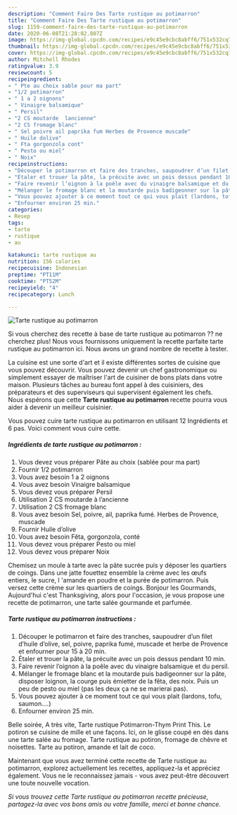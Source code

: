 ```yaml
---
description: "Comment Faire Des Tarte rustique au potimarron"
title: "Comment Faire Des Tarte rustique au potimarron"
slug: 1159-comment-faire-des-tarte-rustique-au-potimarron
date: 2020-06-08T21:28:02.807Z
image: https://img-global.cpcdn.com/recipes/e9c45e9cbc8abff6/751x532cq70/tarte-rustique-au-potimarron-photo-principale-de-la-recette.jpg
thumbnail: https://img-global.cpcdn.com/recipes/e9c45e9cbc8abff6/751x532cq70/tarte-rustique-au-potimarron-photo-principale-de-la-recette.jpg
cover: https://img-global.cpcdn.com/recipes/e9c45e9cbc8abff6/751x532cq70/tarte-rustique-au-potimarron-photo-principale-de-la-recette.jpg
author: Mitchell Rhodes
ratingvalue: 3.9
reviewcount: 5
recipeingredient:
- " Pte au choix sable pour ma part"
- "1/2 potimarron"
- " 1 a 2 oignons"
- " Vinaigre balsamique"
- " Persil"
- "2 CS moutarde  lancienne"
- "2 CS fromage blanc"
- " Sel poivre ail paprika fum Herbes de Provence muscade"
- " Huile dolive"
- " Fta gorgonzola cont"
- " Pesto ou miel"
- " Noix"
recipeinstructions:
- "Découper le potimarron et faire des tranches, saupoudrer d’un filet d’huile d’olive, sel, poivre, paprika fumé, muscade et herbe de Provence et enfourner pour 15 à 20 min."
- "Étaler et trouer la pâte, la précuite avec un pois dessus pendant 10 min."
- "Faire revenir l’oignon à la poêle avec du vinaigre balsamique et du persil."
- "Mélanger le fromage blanc et la moutarde puis badigeonner sur la pâte, disposer loignon, la courge puis émietter de la fêta, des noix. Puis un peu de pesto ou miel (pas les deux ça ne se marierai pas)."
- "Vous pouvez ajouter à ce moment tout ce qui vous plait (lardons, tofu, saumon....)"
- "Enfourner environ 25 min."
categories:
- Resep
tags:
- tarte
- rustique
- au

katakunci: tarte rustique au 
nutrition: 156 calories
recipecuisine: Indonesian
preptime: "PT11M"
cooktime: "PT52M"
recipeyield: "4"
recipecategory: Lunch

---
```



![Tarte rustique au potimarron](https://img-global.cpcdn.com/recipes/e9c45e9cbc8abff6/751x532cq70/tarte-rustique-au-potimarron-photo-principale-de-la-recette.jpg)

Si vous cherchez des recette à base de tarte rustique au potimarron ?? ne cherchez plus! Nous vous fournissons uniquement la recette parfaite tarte rustique au potimarron ici. Nous avons un grand nombre de recette à tester.

La cuisine est une sorte d'art et il existe différentes sortes de cuisine que vous pouvez découvrir. Vous pouvez devenir un chef gastronomique ou simplement essayer de maîtriser l'art de cuisiner de bons plats dans votre maison. Plusieurs tâches au bureau font appel à des cuisiniers, des préparateurs et des superviseurs qui supervisent également les chefs. Nous espérons que cette <strong> Tarte rustique au potimarron </strong> recette pourra vous aider à devenir un meilleur cuisinier.

<!--inarticleads1-->

Vous pouvez cuire tarte rustique au potimarron en utilisant 12 Ingrédients et 6 pas. Voici comment vous cuire cette.

##### Ingrédients de tarte rustique au potimarron :

1. Vous devez vous préparer  Pâte au choix (sablée pour ma part)
1. Fournir 1/2 potimarron
1. Vous avez besoin  1 a 2 oignons
1. Vous avez besoin  Vinaigre balsamique
1. Vous devez vous préparer  Persil
1. Utilisation 2 CS moutarde à l’ancienne
1. Utilisation 2 CS fromage blanc
1. Vous avez besoin  Sel, poivre, ail, paprika fumé. Herbes de Provence, muscade
1. Fournir  Huile d’olive
1. Vous avez besoin  Fêta, gorgonzola, conté
1. Vous devez vous préparer  Pesto ou miel
1. Vous devez vous préparer  Noix


Chemisez un moule à tarte avec la pâte sucrée puis y déposer les quartiers de coings. Dans une jatte fouettez ensemble la crème avec les œufs entiers, le sucre, l &#39;amande en poudre et la purée de potimarron. Puis versez cette crème sur les quartiers de coings. Bonjour les Gourmands, Aujourd&#39;hui c&#39;est Thanksgiving, alors pour l&#39;occasion, je vous propose une recette de potimarron, une tarte salée gourmande et parfumée. 

<!--inarticleads2-->

##### Tarte rustique au potimarron instructions :

1. Découper le potimarron et faire des tranches, saupoudrer d’un filet d’huile d’olive, sel, poivre, paprika fumé, muscade et herbe de Provence et enfourner pour 15 à 20 min.
1. Étaler et trouer la pâte, la précuite avec un pois dessus pendant 10 min.
1. Faire revenir l’oignon à la poêle avec du vinaigre balsamique et du persil.
1. Mélanger le fromage blanc et la moutarde puis badigeonner sur la pâte, disposer loignon, la courge puis émietter de la fêta, des noix. Puis un peu de pesto ou miel (pas les deux ça ne se marierai pas).
1. Vous pouvez ajouter à ce moment tout ce qui vous plait (lardons, tofu, saumon....)
1. Enfourner environ 25 min.


Belle soirée, A très vite, Tarte rustique Potimarron-Thym Print This. Le potiron se cuisine de mille et une façons. Ici, on le glisse coupé en dés dans une tarte salée au fromage. Tarte rustique au potiron, fromage de chèvre et noisettes. Tarte au potiron, amande et lait de coco. 

<!--inarticleads1-->

<p>
Maintenant que vous avez terminé cette recette de Tarte rustique au potimarron, explorez actuellement les recettes, appliquez-la et appréciez également. Vous ne le reconnaissez jamais - vous avez peut-être découvert une toute nouvelle vocation.
</p>

<p>
<i>Si vous trouvez cette Tarte rustique au potimarron recette précieuse, partagez-la avec vos bons amis ou votre famille, merci et bonne chance.</i>
</p>
